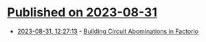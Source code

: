 # [Published on 2023-08-31](index.md)

* [2023-08-31, 12:27:13](https://lobste.rs/s/vrkqjo/building_circuit_abominations_factorio) - [Building Circuit Abominations in Factorio](https://www.youtube.com/watch?v=etxV4pqVRm8)
